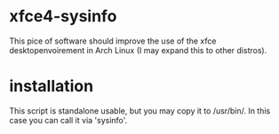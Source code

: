 # xfce4-sysinfo

This pice of software should improve the use of the xfce desktopenvoirement in Arch Linux (I may expand this to other distros).

# installation 

This script is standalone usable, but you may copy it to /usr/bin/.
In this case you can call it via 'sysinfo'.
